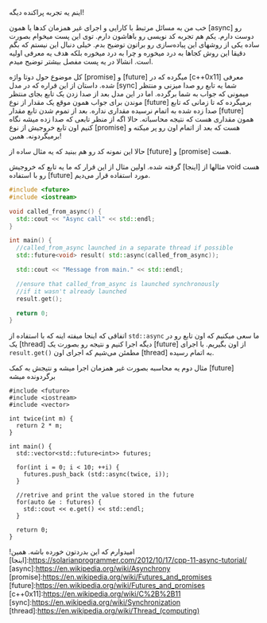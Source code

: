 اینم یه تجربه پراکنده دیگه!

خب من به مسائل مرتبط با کارایی و اجرای غیر همزمان کدها یا همون [async] رو دوست دارم. یکم هم تجربه کد نویسی رو باهاشون دارم. توی این پست میخوام بصورت ساده یکی از روشهای این پیاده‌سازی رو براتون توضیح بدم. خیلی دنبال این نیستم که بگم دقیقا این روش کجاها به درد میخوره و چرا به درد میخوره بلکه هدف یه معرفی اولیه است. انشالا در یه پست مفصل بیشتر توضیح میدم.

کل موضوع حول دوتا واژه [promise] و [future] میگرده که در [c++0x11] معرفی شده. داستان از این قراره که در مدل [sync] شما یه تابع رو صدا میزنی و منتظر میمونی که جواب به شما برگرده. اما در این مدل بعد از صدا زدن یک تابع بجای منتظر موندن برای جواب همون موقع یک مقدار از نوع [future] برمیگرده که تا زمانی که تابع صدا زده شده به اتمام نرسیده مقداری نداره. بعد از تموم شدن تابع مقدار [future] همون مقداری هست که نتیجه محاسباته. حالا اگه از منظر تابعی که صدا زده میشه نگاه کنیم اون تابع خروجیش از نوع [promise] هست که بعد از اتمام اون رو پر میکنه و برمیگردونه. همین!

حالا این نمونه کد رو هم ببنید که یه مثال ساده از [future] و [promise] هست. 

مثالها از [اینجا] گرفته شده. اولین مثال از این قرار که ما یه تابع که خروجیش void هست رو با استفاده [future] مورد استفاده قرار می‌دیم.

```c++
#include <future>
#include <iostream>

void called_from_async() {
  std::cout << "Async call" << std::endl;
}

int main() {
  //called_from_async launched in a separate thread if possible
  std::future<void> result( std::async(called_from_async));

  std::cout << "Message from main." << std::endl;

  //ensure that called_from_async is launched synchronously
  //if it wasn't already launched
  result.get();

  return 0;
}
```
اتفاقی که اینجا میفته اینه که با استفاده از ‍`std::async` ما سعی میکنیم که اون تابع رو در یک [thread] دیگه اجرا کنیم و نتیجه رو بصورت یک [future] از اون بگیریم. با اجرای `result.get()` مطمئن می‌شیم که اجرای اون [thread] به اتمام رسیده.

مثال دوم یه محاسبه بصورت غیر همزمان اجرا میشه و نتیجش به کمک [future] برگردونده میشه

```
#include <future>
#include <iostream>
#include <vector>

int twice(int m) {
  return 2 * m;
}

int main() {
  std::vector<std::future<int>> futures;

  for(int i = 0; i < 10; ++i) {
    futures.push_back (std::async(twice, i));
  }

  //retrive and print the value stored in the future
  for(auto &e : futures) {
    std::cout << e.get() << std::endl;
  }

  return 0;
}
```

امیدوارم که این بدردتون خورده باشه.
همین!
[اینجا]:https://solarianprogrammer.com/2012/10/17/cpp-11-async-tutorial/ 
[async]:https://en.wikipedia.org/wiki/Asynchrony
[promise]:https://en.wikipedia.org/wiki/Futures_and_promises
[future]:https://en.wikipedia.org/wiki/Futures_and_promises
[c++0x11]:https://en.wikipedia.org/wiki/C%2B%2B11
[sync]:https://en.wikipedia.org/wiki/Synchronization 
[thread]:https://en.wikipedia.org/wiki/Thread_(computing)


[1]: https://github.com/facebook/folly/tree/master/folly/futures
[2]: https://twitter.github.io/finagle/guide/Futures.html
[3]: https://news.ycombinator.com/item?id=9746405
[4]: https://en.wikipedia.org/wiki/Futures_and_promises#Read-only_views
[5]: http://instagram-engineering.tumblr.com/post/121930298932/c-futures-at-instagram

